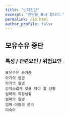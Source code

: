 ```yaml
---
title: "난다진단"
excerpt: "진단을 표시 합니다."
permalink: /18.html
author_profile: false
---
```

## 모유수유 중단


### 특성 / 관련요인 / 위험요인

>                
    
    모유수유 금기증
    아기의 입원
    아기의 질병
    감작스럽게 젖을 떼야 할 상황
    엄마의 직장생활
    엄마의 질병
    엄마-아동의 분리
    미숙아
